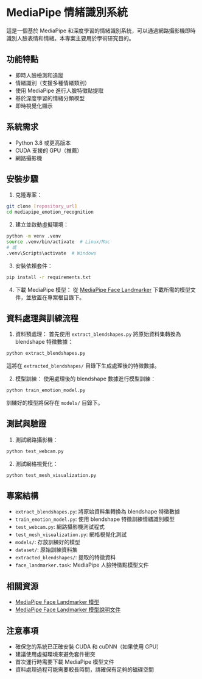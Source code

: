 # MediaPipe 情緒識別系統

這是一個基於 MediaPipe 和深度學習的情緒識別系統，可以通過網路攝影機即時識別人臉表情和情緒。本專案主要用於學術研究目的。

## 功能特點

- 即時人臉檢測和追蹤
- 情緒識別（支援多種情緒類別）
- 使用 MediaPipe 進行人臉特徵點提取
- 基於深度學習的情緒分類模型
- 即時視覺化顯示

## 系統需求

- Python 3.8 或更高版本
- CUDA 支援的 GPU（推薦）
- 網路攝影機

## 安裝步驟

1. 克隆專案：
```bash
git clone [repository_url]
cd mediapipe_emotion_recognition
```

2. 建立並啟動虛擬環境：
```bash
python -m venv .venv
source .venv/bin/activate  # Linux/Mac
# 或
.venv\Scripts\activate  # Windows
```

3. 安裝依賴套件：
```bash
pip install -r requirements.txt
```

4. 下載 MediaPipe 模型：
從 [MediaPipe Face Landmarker](https://ai.google.dev/edge/mediapipe/solutions/vision/face_landmarker) 下載所需的模型文件，並放置在專案根目錄下。

## 資料處理與訓練流程

1. 資料預處理：
首先使用 `extract_blendshapes.py` 將原始資料集轉換為 blendshape 特徵數據：
```bash
python extract_blendshapes.py
```
這將在 `extracted_blendshapes/` 目錄下生成處理後的特徵數據。

2. 模型訓練：
使用處理後的 blendshape 數據進行模型訓練：
```bash
python train_emotion_model.py
```
訓練好的模型將保存在 `models/` 目錄下。

## 測試與驗證

1. 測試網路攝影機：
```bash
python test_webcam.py
```

2. 測試網格視覺化：
```bash
python test_mesh_visualization.py
```

## 專案結構

- `extract_blendshapes.py`: 將原始資料集轉換為 blendshape 特徵數據
- `train_emotion_model.py`: 使用 blendshape 特徵訓練情緒識別模型
- `test_webcam.py`: 網路攝影機測試程式
- `test_mesh_visualization.py`: 網格視覺化測試
- `models/`: 存放訓練好的模型
- `dataset/`: 原始訓練資料集
- `extracted_blendshapes/`: 提取的特徵資料
- `face_landmarker.task`: MediaPipe 人臉特徵點模型文件

## 相關資源

- [MediaPipe Face Landmarker 模型](https://ai.google.dev/edge/mediapipe/solutions/vision/face_landmarker)
- [MediaPipe Face Landmarker 模型說明文件](https://ai.google.dev/edge/mediapipe/solutions/vision/face_landmarker#models)

## 注意事項

- 確保您的系統已正確安裝 CUDA 和 cuDNN（如果使用 GPU）
- 建議使用虛擬環境來避免套件衝突
- 首次運行時需要下載 MediaPipe 模型文件
- 資料處理過程可能需要較長時間，請確保有足夠的磁碟空間
